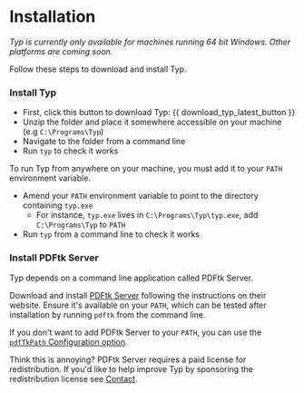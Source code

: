 # Installation

*Typ is currently only available for machines running 64 bit Windows. Other platforms are coming soon.*

Follow these steps to download and install Typ.

### Install Typ

- First, click this button to download Typ: {{ download_typ_latest_button }}
- Unzip the folder and place it somewhere accessible on your machine (e.g `C:\Programs\Typ`)
- Navigate to the folder from a command line
- Run `typ` to check it works

To run Typ from anywhere on your machine, you must add it to your `PATH` environment variable.

- Amend your `PATH` environment variable to point to the directory containing `typ.exe`
    - For instance, `typ.exe` lives in `C:\Programs\Typ\typ.exe`, add `C:\Programs\Typ` to `PATH`
- Run `typ` from a command line to check it works

### Install PDFtk Server

Typ depends on a command line application called PDFtk Server.

Download and install [PDFtk Server](https://www.pdflabs.com/tools/pdftk-server/) following the instructions on their website. Ensure it's available on your `PATH`, which can be tested after installation by running `pdftk` from the command line.

If you don't want to add PDFtk Server to your `PATH`, you can use the [`pdfTkPath` Configuration option](./configuration.md).

Think this is annoying? PDFtk Server requires a paid license for redistribution. If you'd like to help improve Typ by sponsoring the redistribution license see [Contact](..\contact.md).


